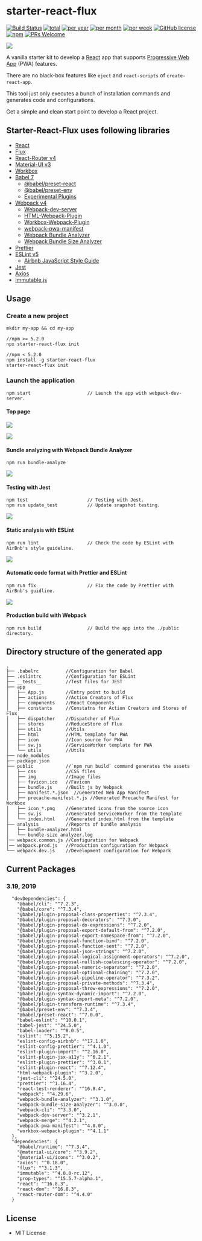 # starter-react-flux

[![Build Status](https://travis-ci.org/SokichiFujita/starter-react-flux.svg?branch=master)](https://travis-ci.org/SokichiFujita/starter-react-flux)
[![total](https://img.shields.io/npm/dt/starter-react-flux.svg)](https://www.npmjs.com/package/starter-react-flux)
[![per year](https://img.shields.io/npm/dy/starter-react-flux.svg)](https://www.npmjs.com/package/starter-react-flux)
[![per month](https://img.shields.io/npm/dm/starter-react-flux.svg)](https://www.npmjs.com/package/starter-react-flux)
[![per week](https://img.shields.io/npm/dw/starter-react-flux.svg)](https://www.npmjs.com/package/starter-react-flux)
[![GitHub license](https://img.shields.io/badge/license-MIT-blue.svg)](https://github.com/SokichiFujita/starter-react-flux/blob/master/LICENSE)
[![npm](https://img.shields.io/npm/v/starter-react-flux.svg)](https://www.npmjs.com/package/starter-react-flux)
[![PRs Welcome](https://img.shields.io/badge/PRs-welcome-brightgreen.svg)](https://github.com/SokichiFujita/starter-react-flux/blob/master/README.md)

![](./images/app1.png)

A vanilla starter kit to develop a [React](https://reactjs.org/) app that supports [Progressive Web App](https://developers.google.com/web/progressive-web-apps/) (PWA) features.

There are no black-box features like `eject` and `react-scripts` of `create-react-app`.

This tool just only executes a bunch of installation commands and generates code and configurations.

Get a simple and clean start point to develop a React project.

## Starter-React-Flux uses following libraries

* [React](http://facebook.github.io/react/)
* [Flux](https://facebook.github.io/flux/)
* [React-Router v4](https://reacttraining.com/react-router/)
* [Material-UI v3](http://www.material-ui.com)
* [Workbox](https://developers.google.com/web/tools/workbox/)
* [Babel 7](https://babeljs.io)
  * [@babel/preset-react](http://babeljs.io/docs/plugins/preset-react/)
  * [@babel/preset-env](https://babeljs.io/docs/plugins/preset-env/)
  * [Experimental Plugins](https://babeljs.io/docs/en/plugins#experimental)
* [Webpack v4](https://webpack.js.org)
  * [Webpack-dev-server](https://webpack.github.io/docs/webpack-dev-server.html)
  * [HTML-Webpack-Plugin](https://github.com/jantimon/html-webpack-plugin)
  * [Workbox-Webpack-Plugin](https://developers.google.com/web/tools/workbox/modules/workbox-webpack-plugin)
  * [webpack-pwa-manifest](https://github.com/arthurbergmz/webpack-pwa-manifest)
  * [Webpack Bundle Analyzer](https://github.com/webpack-contrib/webpack-bundle-analyzer)
  * [Webpack Bundle Size Analyzer](https://github.com/robertknight/webpack-bundle-size-analyzer)
* [Prettier](https://prettier.io)
* [ESLint v5](http://eslint.org)
  * [Airbnb JavaScript Style Guide](https://github.com/airbnb/javascript)
* [Jest](https://facebook.github.io/jest/)
* [Axios](https://github.com/mzabriskie/axios)
* [Immutable.js](https://facebook.github.io/immutable-js/)

## Usage

### Create a new project

```
mkdir my-app && cd my-app

//npm >= 5.2.0
npx starter-react-flux init

//npm < 5.2.0
npm install -g starter-react-flux
starter-react-flux init
```

### Launch the application

```
npm start                     // Launch the app with webpack-dev-server.
```

#### Top page

![](./images/app1.png)

![](./images/app2.png)

#### Bundle analyzing with Webpack Bundle Analyzer

```
npm run bundle-analyze
```

![](./images/webpack-bundle-analyzer.png)

#### Testing with Jest

```
npm test                      // Testing with Jest.
npm run update_test           // Update snapshot testing.
```

![](./images/test.png)

#### Static analysis with ESLint

```
npm run lint                  // Check the code by ESLint with AirBnb's style guideline.
```

![](./images/lint.png)

#### Automatic code format with Prettier and ESLint

```
npm run fix                   // Fix the code by Prettier with AirBnb's guidline.
```

![](./images/fix.png)

#### Production build with Webpack

```
npm run build                 // Build the app into the ./public directory.
```

## Directory structure of the generated app

```
.
├── .babelrc          //Configuration for Babel
├── .eslintrc         //Configuration for ESLint
├── __tests__         //Test files for JEST
├── app
│   ├── App.js        //Entry point to build
│   ├── actions       //Action Creators of Flux
│   ├── components    //React Components
│   ├── constants     //Constatns for Action Creators and Stores of Flux
│   ├── dispatcher    //Dispatcher of Flux
│   ├── stores        //ReduceStore of Flux
│   ├── utils         //Utils
│   ├── html          //HTML template for PWA
│   ├── icon          //Icon source for PWA
│   ├── sw.js         //ServiceWorker template for PWA
│   └── utils         //Utils
├── node_modules
├── package.json
├── public            //`npm run build` command generates the assets
│   ├── css           //CSS files
│   ├── img           //Image files
│   ├── favicon.ico   //Favicon
│   ├── bundle.js     //Built js by Webpack
│   ├── manifest.*.json  //Generated Web App Manifest
│   ├── precache-manifest.*.js //Generated Precache Manifest for Workbox
│   ├── icon_*.png    //Generated icons from the source icon
│   ├── sw.js         //Generated ServiceWorker from the template
│   └── index.html    //Generated index.html from the template
├── analysis          //Reports of bundle analysis
│   ├── bundle-analyzer.html
│   └── bundle-size analyzer.log
│── webpack.common.js //Configuration for Webpack
│── webpack.prod.js   //Production configuration for Webpack
└── webpack.dev.js    //Development configuration for Webpack
```

## Current Packages

### 3.19, 2019

```
  "devDependencies": {
    "@babel/cli": "^7.2.3",
    "@babel/core": "^7.3.4",
    "@babel/plugin-proposal-class-properties": "^7.3.4",
    "@babel/plugin-proposal-decorators": "^7.3.0",
    "@babel/plugin-proposal-do-expressions": "^7.2.0",
    "@babel/plugin-proposal-export-default-from": "^7.2.0",
    "@babel/plugin-proposal-export-namespace-from": "^7.2.0",
    "@babel/plugin-proposal-function-bind": "^7.2.0",
    "@babel/plugin-proposal-function-sent": "^7.2.0",
    "@babel/plugin-proposal-json-strings": "^7.2.0",
    "@babel/plugin-proposal-logical-assignment-operators": "^7.2.0",
    "@babel/plugin-proposal-nullish-coalescing-operator": "^7.2.0",
    "@babel/plugin-proposal-numeric-separator": "^7.2.0",
    "@babel/plugin-proposal-optional-chaining": "^7.2.0",
    "@babel/plugin-proposal-pipeline-operator": "^7.3.2",
    "@babel/plugin-proposal-private-methods": "^7.3.4",
    "@babel/plugin-proposal-throw-expressions": "^7.2.0",
    "@babel/plugin-syntax-dynamic-import": "^7.2.0",
    "@babel/plugin-syntax-import-meta": "^7.2.0",
    "@babel/plugin-transform-runtime": "^7.3.4",
    "@babel/preset-env": "^7.3.4",
    "@babel/preset-react": "^7.0.0",
    "babel-eslint": "^10.0.1",
    "babel-jest": "^24.5.0",
    "babel-loader": "^8.0.5",
    "eslint": "^5.15.2",
    "eslint-config-airbnb": "^17.1.0",
    "eslint-config-prettier": "^4.1.0",
    "eslint-plugin-import": "^2.16.0",
    "eslint-plugin-jsx-a11y": "^6.2.1",
    "eslint-plugin-prettier": "^3.0.1",
    "eslint-plugin-react": "^7.12.4",
    "html-webpack-plugin": "^3.2.0",
    "jest-cli": "^24.5.0",
    "prettier": "^1.16.4",
    "react-test-renderer": "^16.8.4",
    "webpack": "^4.29.6",
    "webpack-bundle-analyzer": "^3.1.0",
    "webpack-bundle-size-analyzer": "^3.0.0",
    "webpack-cli": "^3.3.0",
    "webpack-dev-server": "^3.2.1",
    "webpack-merge": "^4.2.1",
    "webpack-pwa-manifest": "^4.0.0",
    "workbox-webpack-plugin": "^4.1.1"
  },
  "dependencies": {
    "@babel/runtime": "^7.3.4",
    "@material-ui/core": "^3.9.2",
    "@material-ui/icons": "^3.0.2",
    "axios": "^0.18.0",
    "flux": "^3.1.3",
    "immutable": "^4.0.0-rc.12",
    "prop-types": "^15.5.7-alpha.1",
    "react": "^16.8.3",
    "react-dom": "^16.8.3",
    "react-router-dom": "^4.4.0"
  }
```

## License

* MIT License
